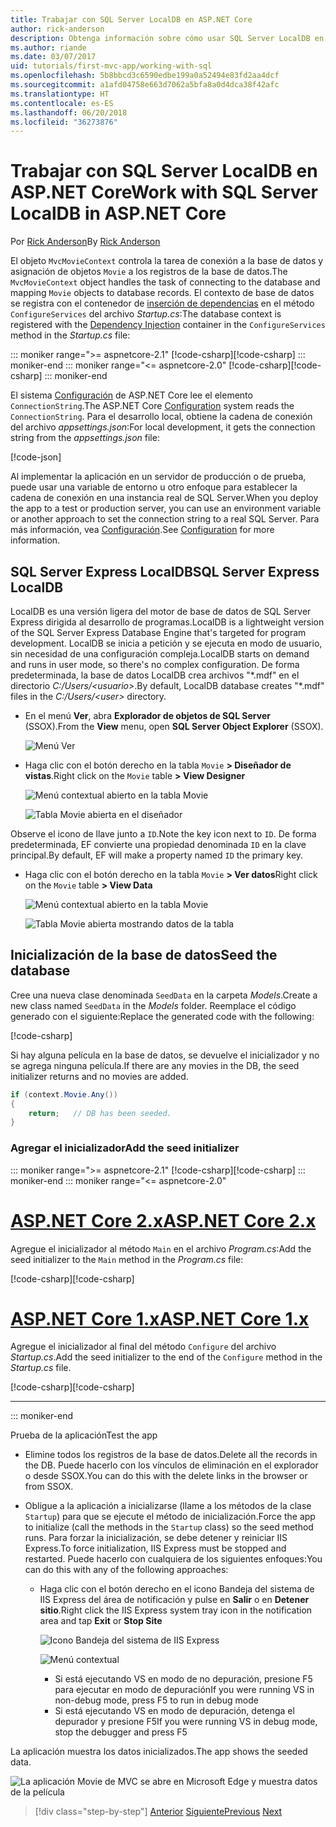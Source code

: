 ```yaml
---
title: Trabajar con SQL Server LocalDB en ASP.NET Core
author: rick-anderson
description: Obtenga información sobre cómo usar SQL Server LocalDB en una sencilla aplicación ASP.NET Core MVC.
ms.author: riande
ms.date: 03/07/2017
uid: tutorials/first-mvc-app/working-with-sql
ms.openlocfilehash: 5b8bbcd3c6590edbe199a0a52494e83fd2aa4dcf
ms.sourcegitcommit: a1afd04758e663d7062a5bfa8a0d4dca38f42afc
ms.translationtype: HT
ms.contentlocale: es-ES
ms.lasthandoff: 06/20/2018
ms.locfileid: "36273876"
---
```

# <a name="work-with-sql-server-localdb-in-aspnet-core"></a><span data-ttu-id="d673e-103">Trabajar con SQL Server LocalDB en ASP.NET Core</span><span class="sxs-lookup"><span data-stu-id="d673e-103">Work with SQL Server LocalDB in ASP.NET Core</span></span>

<span data-ttu-id="d673e-104">Por [Rick Anderson](https://twitter.com/RickAndMSFT)</span><span class="sxs-lookup"><span data-stu-id="d673e-104">By [Rick Anderson](https://twitter.com/RickAndMSFT)</span></span>

<span data-ttu-id="d673e-105">El objeto `MvcMovieContext` controla la tarea de conexión a la base de datos y asignación de objetos `Movie` a los registros de la base de datos.</span><span class="sxs-lookup"><span data-stu-id="d673e-105">The `MvcMovieContext` object handles the task of connecting to the database and mapping `Movie` objects to database records.</span></span> <span data-ttu-id="d673e-106">El contexto de base de datos se registra con el contenedor de [inserción de dependencias](xref:fundamentals/dependency-injection) en el método `ConfigureServices` del archivo *Startup.cs*:</span><span class="sxs-lookup"><span data-stu-id="d673e-106">The database context is registered with the [Dependency Injection](xref:fundamentals/dependency-injection) container in the `ConfigureServices` method in the *Startup.cs* file:</span></span>

::: moniker range=">= aspnetcore-2.1"
<span data-ttu-id="d673e-107">[!code-csharp[](~/tutorials/first-mvc-app/start-mvc/sample/MvcMovie21/Startup.cs?name=ConfigureServices&highlight=13-99)]</span><span class="sxs-lookup"><span data-stu-id="d673e-107">[!code-csharp[](~/tutorials/first-mvc-app/start-mvc/sample/MvcMovie21/Startup.cs?name=ConfigureServices&highlight=13-99)]</span></span>
::: moniker-end
::: moniker range="<= aspnetcore-2.0"
<span data-ttu-id="d673e-108">[!code-csharp[](~/tutorials/first-mvc-app/start-mvc/sample/MvcMovie/Startup.cs?name=ConfigureServices&highlight=6-7)]</span><span class="sxs-lookup"><span data-stu-id="d673e-108">[!code-csharp[](~/tutorials/first-mvc-app/start-mvc/sample/MvcMovie/Startup.cs?name=ConfigureServices&highlight=6-7)]</span></span>
::: moniker-end

<span data-ttu-id="d673e-109">El sistema [Configuración](xref:fundamentals/configuration/index) de ASP.NET Core lee el elemento `ConnectionString`.</span><span class="sxs-lookup"><span data-stu-id="d673e-109">The ASP.NET Core [Configuration](xref:fundamentals/configuration/index) system reads the `ConnectionString`.</span></span> <span data-ttu-id="d673e-110">Para el desarrollo local, obtiene la cadena de conexión del archivo *appsettings.json*:</span><span class="sxs-lookup"><span data-stu-id="d673e-110">For local development, it gets the connection string from the *appsettings.json* file:</span></span>

[!code-json[](start-mvc/sample/MvcMovie/appsettings.json?highlight=2&range=8-10)]

<span data-ttu-id="d673e-111">Al implementar la aplicación en un servidor de producción o de prueba, puede usar una variable de entorno u otro enfoque para establecer la cadena de conexión en una instancia real de SQL Server.</span><span class="sxs-lookup"><span data-stu-id="d673e-111">When you deploy the app to a test or production server, you can use an environment variable or another approach to set the connection string to a real SQL Server.</span></span> <span data-ttu-id="d673e-112">Para más información, vea [Configuración](xref:fundamentals/configuration/index).</span><span class="sxs-lookup"><span data-stu-id="d673e-112">See [Configuration](xref:fundamentals/configuration/index) for more information.</span></span>

## <a name="sql-server-express-localdb"></a><span data-ttu-id="d673e-113">SQL Server Express LocalDB</span><span class="sxs-lookup"><span data-stu-id="d673e-113">SQL Server Express LocalDB</span></span>

<span data-ttu-id="d673e-114">LocalDB es una versión ligera del motor de base de datos de SQL Server Express dirigida al desarrollo de programas.</span><span class="sxs-lookup"><span data-stu-id="d673e-114">LocalDB is a lightweight version of the SQL Server Express Database Engine that's targeted for program development.</span></span> <span data-ttu-id="d673e-115">LocalDB se inicia a petición y se ejecuta en modo de usuario, sin necesidad de una configuración compleja.</span><span class="sxs-lookup"><span data-stu-id="d673e-115">LocalDB starts on demand and runs in user mode, so there's no complex configuration.</span></span> <span data-ttu-id="d673e-116">De forma predeterminada, la base de datos LocalDB crea archivos "\*.mdf" en el directorio *C:/Users/\<usuario\>*.</span><span class="sxs-lookup"><span data-stu-id="d673e-116">By default, LocalDB database creates "\*.mdf" files in the *C:/Users/\<user\>* directory.</span></span>

* <span data-ttu-id="d673e-117">En el menú **Ver**, abra **Explorador de objetos de SQL Server** (SSOX).</span><span class="sxs-lookup"><span data-stu-id="d673e-117">From the **View** menu, open **SQL Server Object Explorer** (SSOX).</span></span>

  ![Menú Ver](working-with-sql/_static/ssox.png)

* <span data-ttu-id="d673e-119">Haga clic con el botón derecho en la tabla `Movie` **> Diseñador de vistas**.</span><span class="sxs-lookup"><span data-stu-id="d673e-119">Right click on the `Movie` table **> View Designer**</span></span>

  ![Menú contextual abierto en la tabla Movie](working-with-sql/_static/design.png)

  ![Tabla Movie abierta en el diseñador](working-with-sql/_static/dv.png)

<span data-ttu-id="d673e-122">Observe el icono de llave junto a `ID`.</span><span class="sxs-lookup"><span data-stu-id="d673e-122">Note the key icon next to `ID`.</span></span> <span data-ttu-id="d673e-123">De forma predeterminada, EF convierte una propiedad denominada `ID` en la clave principal.</span><span class="sxs-lookup"><span data-stu-id="d673e-123">By default, EF will make a property named `ID` the primary key.</span></span>

* <span data-ttu-id="d673e-124">Haga clic con el botón derecho en la tabla `Movie` **> Ver datos**</span><span class="sxs-lookup"><span data-stu-id="d673e-124">Right click on the `Movie` table **> View Data**</span></span>

  ![Menú contextual abierto en la tabla Movie](working-with-sql/_static/ssox2.png)

  ![Tabla Movie abierta mostrando datos de la tabla](working-with-sql/_static/vd22.png)

## <a name="seed-the-database"></a><span data-ttu-id="d673e-127">Inicialización de la base de datos</span><span class="sxs-lookup"><span data-stu-id="d673e-127">Seed the database</span></span>

<span data-ttu-id="d673e-128">Cree una nueva clase denominada `SeedData` en la carpeta *Models*.</span><span class="sxs-lookup"><span data-stu-id="d673e-128">Create a new class named `SeedData` in the *Models* folder.</span></span> <span data-ttu-id="d673e-129">Reemplace el código generado con el siguiente:</span><span class="sxs-lookup"><span data-stu-id="d673e-129">Replace the generated code with the following:</span></span>

[!code-csharp[](start-mvc/sample/MvcMovie/Models/SeedData.cs?name=snippet_1)]

<span data-ttu-id="d673e-130">Si hay alguna película en la base de datos, se devuelve el inicializador y no se agrega ninguna película.</span><span class="sxs-lookup"><span data-stu-id="d673e-130">If there are any movies in the DB, the seed initializer returns and no movies are added.</span></span>

```csharp
if (context.Movie.Any())
{
    return;   // DB has been seeded.
}
```

<a name="si"></a>
### <a name="add-the-seed-initializer"></a><span data-ttu-id="d673e-131">Agregar el inicializador</span><span class="sxs-lookup"><span data-stu-id="d673e-131">Add the seed initializer</span></span>

::: moniker range=">= aspnetcore-2.1"
<span data-ttu-id="d673e-132">[!code-csharp[](~/tutorials/first-mvc-app/start-mvc/sample/MvcMovie21/Program.cs)]</span><span class="sxs-lookup"><span data-stu-id="d673e-132">[!code-csharp[](~/tutorials/first-mvc-app/start-mvc/sample/MvcMovie21/Program.cs)]</span></span>
::: moniker-end
::: moniker range="<= aspnetcore-2.0"

# <a name="aspnet-core-2xtabaspnetcore2x"></a>[<span data-ttu-id="d673e-133">ASP.NET Core 2.x</span><span class="sxs-lookup"><span data-stu-id="d673e-133">ASP.NET Core 2.x</span></span>](#tab/aspnetcore2x/)

<span data-ttu-id="d673e-134">Agregue el inicializador al método `Main` en el archivo *Program.cs*:</span><span class="sxs-lookup"><span data-stu-id="d673e-134">Add the seed initializer to the `Main` method in the *Program.cs* file:</span></span>

<span data-ttu-id="d673e-135">[!code-csharp[](start-mvc/sample/MvcMovie/Program.cs?highlight=6,14-32)]</span><span class="sxs-lookup"><span data-stu-id="d673e-135">[!code-csharp[](start-mvc/sample/MvcMovie/Program.cs?highlight=6,14-32)]</span></span>

# <a name="aspnet-core-1xtabaspnetcore1x"></a>[<span data-ttu-id="d673e-136">ASP.NET Core 1.x</span><span class="sxs-lookup"><span data-stu-id="d673e-136">ASP.NET Core 1.x</span></span>](#tab/aspnetcore1x/)

<span data-ttu-id="d673e-137">Agregue el inicializador al final del método `Configure` del archivo *Startup.cs*.</span><span class="sxs-lookup"><span data-stu-id="d673e-137">Add the seed initializer to the end of the `Configure` method in the *Startup.cs* file.</span></span>

<span data-ttu-id="d673e-138">[!code-csharp[](start-mvc/sample/MvcMovie/Startup.cs?highlight=9&name=snippet_seed)]</span><span class="sxs-lookup"><span data-stu-id="d673e-138">[!code-csharp[](start-mvc/sample/MvcMovie/Startup.cs?highlight=9&name=snippet_seed)]</span></span>

---
::: moniker-end

<span data-ttu-id="d673e-139">Prueba de la aplicación</span><span class="sxs-lookup"><span data-stu-id="d673e-139">Test the app</span></span>

* <span data-ttu-id="d673e-140">Elimine todos los registros de la base de datos.</span><span class="sxs-lookup"><span data-stu-id="d673e-140">Delete all the records in the DB.</span></span> <span data-ttu-id="d673e-141">Puede hacerlo con los vínculos de eliminación en el explorador o desde SSOX.</span><span class="sxs-lookup"><span data-stu-id="d673e-141">You can do this with the delete links in the browser or from SSOX.</span></span>
* <span data-ttu-id="d673e-142">Obligue a la aplicación a inicializarse (llame a los métodos de la clase `Startup`) para que se ejecute el método de inicialización.</span><span class="sxs-lookup"><span data-stu-id="d673e-142">Force the app to initialize (call the methods in the `Startup` class) so the seed method runs.</span></span> <span data-ttu-id="d673e-143">Para forzar la inicialización, se debe detener y reiniciar IIS Express.</span><span class="sxs-lookup"><span data-stu-id="d673e-143">To force initialization, IIS Express must be stopped and restarted.</span></span> <span data-ttu-id="d673e-144">Puede hacerlo con cualquiera de los siguientes enfoques:</span><span class="sxs-lookup"><span data-stu-id="d673e-144">You can do this with any of the following approaches:</span></span>

  * <span data-ttu-id="d673e-145">Haga clic con el botón derecho en el icono Bandeja del sistema de IIS Express del área de notificación y pulse en **Salir** o en **Detener sitio**.</span><span class="sxs-lookup"><span data-stu-id="d673e-145">Right click the IIS Express system tray icon in the notification area and tap **Exit** or **Stop Site**</span></span>

    ![Icono Bandeja del sistema de IIS Express](working-with-sql/_static/iisExIcon.png)

    ![Menú contextual](working-with-sql/_static/stopIIS.png)

    * <span data-ttu-id="d673e-148">Si está ejecutando VS en modo de no depuración, presione F5 para ejecutar en modo de depuración</span><span class="sxs-lookup"><span data-stu-id="d673e-148">If you were running VS in non-debug mode, press F5 to run in debug mode</span></span>
    * <span data-ttu-id="d673e-149">Si está ejecutando VS en modo de depuración, detenga el depurador y presione F5</span><span class="sxs-lookup"><span data-stu-id="d673e-149">If you were running VS in debug mode, stop the debugger and press F5</span></span>

<span data-ttu-id="d673e-150">La aplicación muestra los datos inicializados.</span><span class="sxs-lookup"><span data-stu-id="d673e-150">The app shows the seeded data.</span></span>

![La aplicación Movie de MVC se abre en Microsoft Edge y muestra datos de la película](working-with-sql/_static/m55.png)

> [!div class="step-by-step"]
> <span data-ttu-id="d673e-152">[Anterior](adding-model.md)
> [Siguiente](controller-methods-views.md)</span><span class="sxs-lookup"><span data-stu-id="d673e-152">[Previous](adding-model.md)
[Next](controller-methods-views.md)</span></span>  
